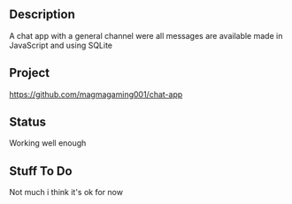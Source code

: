 ## Description 
A chat app with a general channel were all messages are available made in JavaScript and using SQLite 

## Project
https://github.com/magmagaming001/chat-app

## Status
Working well enough 

## Stuff To Do
Not much i think it's ok for now